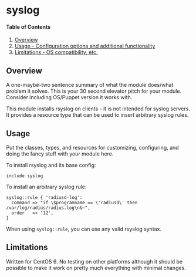 # syslog

#### Table of Contents

1. [Overview](#overview)
2. [Usage - Configuration options and additional functionality](#usage)
3. [Limitations - OS compatibility, etc.](#limitations)

## Overview

A one-maybe-two sentence summary of what the module does/what problem it solves.
This is your 30 second elevator pitch for your module. Consider including
OS/Puppet version it works with.

This module installs rsyslog on clients - it is not intended for syslog servers.
It provides a resource type that can be used to insert arbitrary syslog rules.

## Usage

Put the classes, types, and resources for customizing, configuring, and doing
the fancy stuff with your module here.

To install rsyslog and its base config:

```puppet
include syslog
```

To install an arbitrary syslog rule:

```puppet
syslog::rule { 'radiusd-log':
  command => "if \$programname == \'radiusd\' then /var/log/radius/radius.log\n&~",
  order   => '12',
}
```

When using `syslog::rule`, you can use any valid rsyslog syntax.

## Limitations

Written for CentOS 6. No testing on other platforms although it should be possible
to make it work on pretty much everything with minimal changes.
